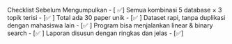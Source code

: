 Checklist Sebelum Mengumpulkan - [ ✅] 
Semua kombinasi 5 database × 3 topik terisi - [✅ ] 
Total ada 30 paper unik - [✅ ] 
Dataset rapi, tanpa duplikasi dengan mahasiswa lain - [✅ ] 
Program bisa menjalankan linear & binary search - [✅ ] 
Laporan disusun dengan ringkas dan jelas - [✅]
